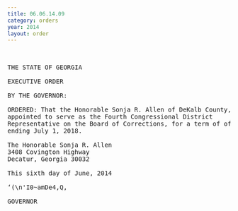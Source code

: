 ```yaml
---
title: 06.06.14.09
category: orders
year: 2014
layout: order
---
```


<pre> 

THE STATE OF GEORGIA

EXECUTIVE ORDER

BY THE GOVERNOR:

ORDERED: That the Honorable Sonja R. Allen of DeKalb County, Georgia, is
appointed to serve as the Fourth Congressional District
Representative on the Board of Corrections, for a term of office
ending July 1, 2018.

The Honorable Sonja R. Allen
3408 Covington Highway
Decatur, Georgia 30032

This sixth day of June, 2014

‘(\n'I0~amDe4,Q,

GOVERNOR

</pre>
